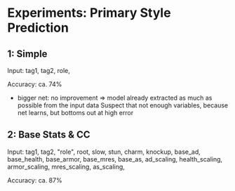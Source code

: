 # Experiments: Primary Style Prediction

## 1: Simple

Input: tag1, tag2, role, 

Accuracy: ca. 74%

* bigger net: no improvement => model already extracted as much as possible from the input data
Suspect that not enough variables, because net learns, but bottoms out at high
error

## 2: Base Stats & CC

Input: tag1, tag2, \"role\", root, slow, stun, charm, knockup, base_ad, base_health, base_armor, base_mres, base_as, ad_scaling, health_scaling, armor_scaling, mres_scaling, as_scaling,

Accuracy: ca. 87%


